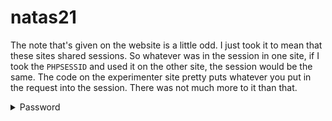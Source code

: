# natas21

The note that's given on the website is a little odd. I just took it to mean that these sites shared sessions. So whatever was in the session in one site, if I took the `PHPSESSID` and used it on the other site, the session would be the same. The code on the experimenter site pretty puts whatever you put in the request into the session. There was not much more to it than that.

<details>
  <summary>Password</summary>
    chG9fbe1Tq2eWVMgjYYD1MsfIvN461kJ
</details>

